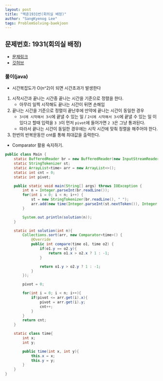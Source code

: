 ```yaml
---
layout: post
title: "백준1931번(회의실 배정)"
author: "SangKyenog Lee"
tags: ProblemSolving-baekjoon
---
```


## 문제번호: 1931(회의실 배정)
- [문제링크](https://www.acmicpc.net/problem/1931)
- [깃허브](https://github.com/sksk713/PS/blob/master/3%EC%A3%BC%EC%B0%A8/1931.java)

### 풀이(java)
- 시간복잡도가 O(n^2)이 되면 시간초과가 발생한다

1. 시작시간과 끝나는 시간중 끝나는 시간을 기준으로 정렬을 한다.
    - 아무리 일찍 시작해도 끝나는 시간이 뒤면 손해임
2. 끝나는 시간을 기준으로 정렬이 끝난후에 만약에 끝나는 시간이 동일한 경우
    - `3시에 시작해서 3시`에 끝낼 수 있는 일 / `2시에 시작해서 3시`에 끝낼 수 있는 일 이 있다고 할때 입력을 `3 3`이 먼저 `pivot`에 들어가면 `2 3`은 그냥 통과된다.
    - 따라서 끝나는 시간이 동일한 경우에는 시작 시간에 맞춰 정렬을 해주어야 한다.
3. 한번의 반복문동안 cnt를 통해 최대값을 출력한다.

- Comparator 활용 숙지하기.

```java
public class Main {
    static BufferedReader br = new BufferedReader(new InputStreamReader(System.in));
    static StringTokenizer st;
    static ArrayList<time> arr = new ArrayList<>();
    static int cnt = 0;
    static int pivot;

    public static void main(String[] args) throws IOException {
        int n = Integer.parseInt(br.readLine());
        for(int i = 0; i < n; i++) {
            st = new StringTokenizer(br.readLine(), " ");
            arr.add(new time(Integer.parseInt(st.nextToken()), Integer.parseInt(st.nextToken())));
        }

        System.out.println(solution(n));
    }

    static int solution(int n){
        Collections.sort(arr, new Comparator<time>() {
            @Override
            public int compare(time o1, time o2) {
                if(o1.y == o2.y){
                    return o1.x > o2.x ? 1 : -1;
                }

                return o1.y > o2.y ? 1 : -1;
            }
        });

        pivot = 0;

        for(int i = 0; i < n; i++){
            if(pivot <= arr.get(i).x){
                pivot = arr.get(i).y;
                cnt++;
            }
        }
        return cnt;
    }

    static class time{
        int x;
        int y;

        public time(int x, int y){
            this.x = x;
            this.y = y;
        }
    }
}
```